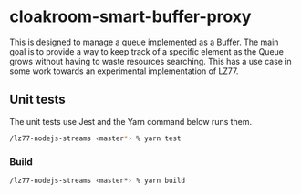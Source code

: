 # cloakroom-smart-buffer-proxy

This is designed to manage a queue implemented as a Buffer. The main goal is to
provide a way to keep track of a specific element as the Queue grows without
having to waste resources searching. This has a use case in some work towards
an experimental implementation of LZ77.

## Unit tests

The unit tests use Jest and the Yarn command below runs them.

```bash
/lz77-nodejs-streams ‹master*› % yarn test
```

### Build

```
/lz77-nodejs-streams ‹master*› % yarn build
```
